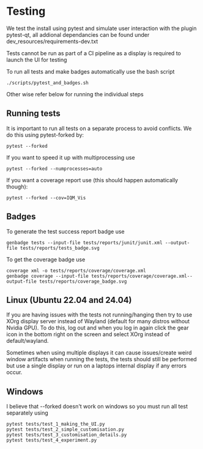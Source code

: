 # Testing
We test the install using pytest and simulate user interaction with the plugin pytest-qt, all addional dependancies can be found under dev_resources/requirements-dev.txt 

Tests cannot be run as part of a CI pipeline as a display is required to launch the UI for testing

To run all tests and make badges automatically use the bash script
```
./scripts/pytest_and_badges.sh 
```
Other wise refer below for running the individual steps


## Running tests
It is important to run all tests on a separate process to avoid conflicts. We do this using pytest-forked by:
```
pytest --forked
```

If you want to speed it up with multiprocessing use
```
pytest --forked --numprocesses=auto
```

If you want a coverage report use (this should happen automatically though):
```
pytest --forked --cov=IQM_Vis
```

## Badges
To generate the test success report badge use
```
genbadge tests --input-file tests/reports/junit/junit.xml --output-file tests/reports/tests_badge.svg 
```

To get the coverage badge use
```
coverage xml -o tests/reports/coverage/coverage.xml 
genbadge coverage --input-file tests/reports/coverage/coverage.xml--output-file tests/reports/coverage_badge.svg
```

## Linux (Ubuntu 22.04 and 24.04)
If you are having issues with the tests not running/hanging then try to use XOrg display server instead of Wayland (default for many distros without Nvidia GPU). To do this, log out and when you log in again click the gear icon in the bottom right on the screen and select XOrg instead of default/wayland.

Sometimes when using multiple displays it can cause issues/create weird window artifacts when running the tests, the tests should still be performed but use a single display or run on a laptops internal display if any errors occur.

## Windows
I believe that --forked doesn't work on windows so you must run all test separately using
```
pytest tests/test_1_making_the_UI.py
pytest tests/test_2_simple_customisation.py
pytest tests/test_3_customisation_details.py
pytest tests/test_4_experiment.py
```
